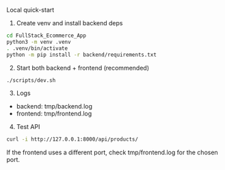 Local quick-start

1) Create venv and install backend deps

```bash
cd FullStack_Ecommerce_App
python3 -m venv .venv
. .venv/bin/activate
python -m pip install -r backend/requirements.txt
```

2) Start both backend + frontend (recommended)

```bash
./scripts/dev.sh
```

3) Logs

- backend: tmp/backend.log
- frontend: tmp/frontend.log

4) Test API

```bash
curl -i http://127.0.0.1:8000/api/products/
```

If the frontend uses a different port, check tmp/frontend.log for the chosen port.
